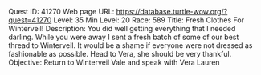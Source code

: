Quest ID: 41270
Web page URL: https://database.turtle-wow.org/?quest=41270
Level: 35
Min Level: 20
Race: 589
Title: Fresh Clothes For Winterveil!
Description: You did well getting everything that I needed darling. While you were away I sent a fresh batch of some of our best thread to Winterveil. It would be a shame if everyone were not dressed as fashionable as possible. Head to Vera, she should be very thankful.
Objective: Return to Winterveil Vale and speak with Vera Lauren
